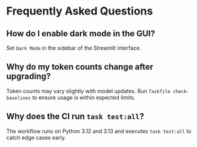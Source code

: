 # Frequently Asked Questions

## How do I enable dark mode in the GUI?
Set `Dark Mode` in the sidebar of the Streamlit interface.

## Why do my token counts change after upgrading?
Token counts may vary slightly with model updates. Run `Taskfile check-baselines` to ensure usage is within expected limits.

## Why does the CI run `task test:all`?
The workflow runs on Python 3.12 and 3.13 and executes `task test:all` to catch edge cases early.
